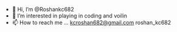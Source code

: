 - 👋 Hi, I’m @Roshankc682
- 👀 I’m interested in playing in coding and voilin
- 📫 How to reach me ... kcroshan682@gmail.com roshan_kc682

